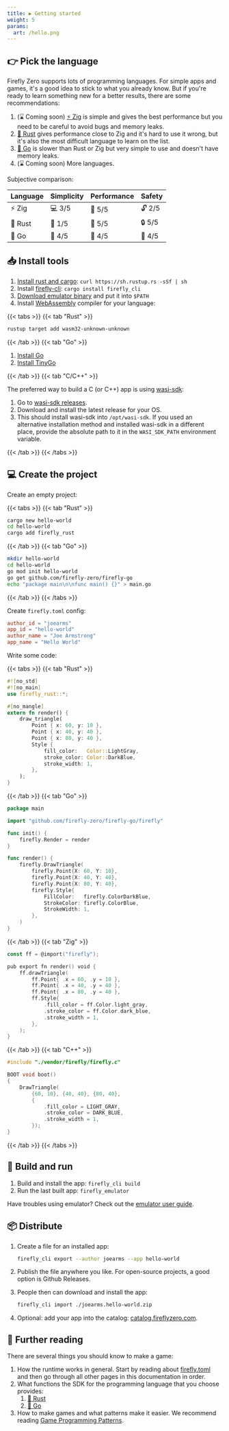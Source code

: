```yaml
---
title: ▶️ Getting started
weight: 5
params:
  art: /hello.png
---
```


## 👉 Pick the language

Firefly Zero supports lots of programming languages. For simple apps and games, it's a good idea to stick to what you already know. But if you're ready to learn something new for a better results, there are some recommendations:

1. (⌛ Coming soon) [⚡️ Zig](https://ziglang.org/) is simple and gives the best performance but you need to be careful to avoid bugs and memory leaks.
1. [🦀 Rust](https://www.rust-lang.org/) gives performance close to Zig and it's hard to use it wrong, but it's also the most difficult language to learn on the list.
1. [🏃 Go](https://go.dev/) is slower than Rust or Zig but very simple to use and doesn't have memory leaks.
1. (⌛ Coming soon) More languages.

Subjective comparison:

| Language | Simplicity | Performance | Safety  |
| -------- | ---------- | ----------- | --------|
| ⚡️ Zig    | 💻 3/5     | 🐎 5/5      | 🔓 2/5  |
| 🦀 Rust  | 🔬 1/5     | 🐎 5/5      | 🔒 5/5  |
| 🏃 Go    | 🔨 4/5     | 🐇 4/5      | 🔐 4/5  |

## 📥 Install tools

1. [Install rust and cargo](https://www.rust-lang.org/tools/install): `curl https://sh.rustup.rs -sSf | sh`
1. Install [firefly-cli](https://github.com/firefly-zero/firefly-cli): `cargo install firefly_cli`
1. [Download emulator binary](https://github.com/firefly-zero/firefly-emulator-bin/releases) and put it into `$PATH`
1. Install [WebAssembly](https://webassembly.org/) compiler for your language:

{{< tabs >}}
{{< tab "Rust" >}}

```bash
rustup target add wasm32-unknown-unknown
```

{{< /tab >}}
{{< tab "Go" >}}

1. [Install Go](https://go.dev/dl/)
1. [Install TinyGo](https://tinygo.org/getting-started/install/)

{{< /tab >}}
{{< tab "C/C++" >}}

The preferred way to build a C (or C++) app is using [wasi-sdk](https://github.com/WebAssembly/wasi-sdk):

1. Go to [wasi-sdk releases](https://github.com/WebAssembly/wasi-sdk/releases).
1. Download and install the latest release for your OS.
1. This should install wasi-sdk into `/opt/wasi-sdk`. If you used an alternative installation method and installed wasi-sdk in a different place, provide the absolute path to it in the `WASI_SDK_PATH` environment variable.

{{< /tab >}}
{{< /tabs >}}

## 💻 Create the project

Create an empty project:

{{< tabs >}}
{{< tab "Rust" >}}

```bash
cargo new hello-world
cd hello-world
cargo add firefly_rust
```

{{< /tab >}}
{{< tab "Go" >}}

```bash
mkdir hello-world
cd hello-world
go mod init hello-world
go get github.com/firefly-zero/firefly-go
echo "package main\n\nfunc main() {}" > main.go
```

{{< /tab >}}
{{< /tabs >}}

Create `firefly.toml` config:

```toml
author_id = "joearms"
app_id = "hello-world"
author_name = "Joe Armstrong"
app_name = "Hello World"
```

Write some code:

{{< tabs >}}
{{< tab "Rust" >}}

```rust
#![no_std]
#![no_main]
use firefly_rust::*;

#[no_mangle]
extern fn render() {
    draw_triangle(
        Point { x: 60, y: 10 },
        Point { x: 40, y: 40 },
        Point { x: 80, y: 40 },
        Style {
            fill_color:   Color::LightGray,
            stroke_color: Color::DarkBlue,
            stroke_width: 1,
        },
    );
}
```

{{< /tab >}}
{{< tab "Go" >}}

```go
package main

import "github.com/firefly-zero/firefly-go/firefly"

func init() {
    firefly.Render = render
}

func render() {
    firefly.DrawTriangle(
        firefly.Point{X: 60, Y: 10},
        firefly.Point{X: 40, Y: 40},
        firefly.Point{X: 80, Y: 40},
        firefly.Style{
            FillColor:   firefly.ColorDarkBlue,
            StrokeColor: firefly.ColorBlue,
            StrokeWidth: 1,
        },
    )
}
```

{{< /tab >}}
{{< tab "Zig" >}}

```go
const ff = @import("firefly");

pub export fn render() void {
    ff.drawTriangle(
        ff.Point{ .x = 60, .y = 10 },
        ff.Point{ .x = 40, .y = 40 },
        ff.Point{ .x = 80, .y = 40 },
        ff.Style{
            .fill_color = ff.Color.light_gray,
            .stroke_color = ff.Color.dark_blue,
            .stroke_width = 1,
        },
    );
}
```

{{< /tab >}}
{{< tab "C++" >}}

```c++
#include "./vendor/firefly/firefly.c"

BOOT void boot()
{
    DrawTriangle(
        {60, 10}, {40, 40}, {80, 40},
        {
            .fill_color = LIGHT_GRAY,
            .stroke_color = DARK_BLUE,
            .stroke_width = 1,
        });
}
```

{{< /tab >}}
{{< /tabs >}}

## 🏃 Build and run

1. Build and install the app: `firefly_cli build`
1. Run the last built app: `firefly_emulator`

Have troubles using emulator? Check out the [emulator user guide](../user/emulator.md).

## 📦 Distribute

1. Create a file for an installed app:

    ```bash
    firefly_cli export --author joearms --app hello-world
    ```

1. Publish the file anywhere you like. For open-source projects, a good option is Github Releases.
1. People then can download and install the app:

    ```bash
    firefly_cli import ./joearms.hello-world.zip
    ```

1. Optional: add your app into the catalog: [catalog.fireflyzero.com](https://catalog.fireflyzero.com/).

## 🧠 Further reading

There are several things you should know to make a game:

1. How the runtime works in general. Start by reading about [firefly.toml](./config.md) and then go through all other pages in this documentation in order.
1. What functions the SDK for the programming language that you choose provides:
    1. [🦀 Rust](https://docs.rs/firefly-rust/latest/firefly_rust/)
    1. [🏃 Go](https://pkg.go.dev/github.com/firefly-zero/firefly-go)
1. How to make games and what patterns make it easier. We recommend reading [Game Programming Patterns](http://gameprogrammingpatterns.com/contents.html).
